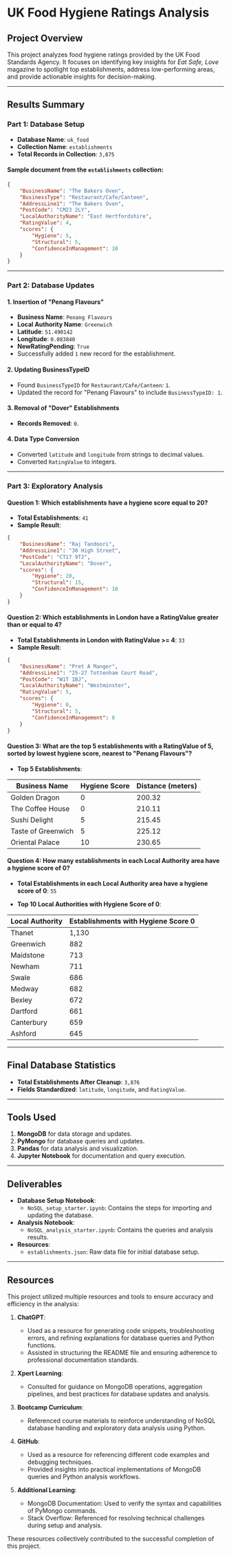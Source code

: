 # UK Food Hygiene Ratings Analysis

## Project Overview

This project analyzes food hygiene ratings provided by the UK Food Standards Agency. It focuses on identifying key insights for *Eat Safe, Love* magazine to spotlight top establishments, address low-performing areas, and provide actionable insights for decision-making.

---

## Results Summary

### Part 1: Database Setup

- **Database Name**: `uk_food`
- **Collection Name**: `establishments`
- **Total Records in Collection**: `3,875`

#### Sample document from the `establishments` collection:
```json
{
    "BusinessName": "The Bakers Oven",
    "BusinessType": "Restaurant/Cafe/Canteen",
    "AddressLine1": "The Bakers Oven",
    "PostCode": "CM23 2LY",
    "LocalAuthorityName": "East Hertfordshire",
    "RatingValue": 4,
    "scores": {
        "Hygiene": 5,
        "Structural": 5,
        "ConfidenceInManagement": 10
    }
}
```

---

### Part 2: Database Updates

#### 1. Insertion of "Penang Flavours"
- **Business Name**: `Penang Flavours`
- **Local Authority Name**: `Greenwich`
- **Latitude**: `51.490142`
- **Longitude**: `0.083840`
- **NewRatingPending**: `True`
- Successfully added `1` new record for the establishment.

#### 2. Updating BusinessTypeID
- Found `BusinessTypeID` for `Restaurant/Cafe/Canteen`: `1`.
- Updated the record for "Penang Flavours" to include `BusinessTypeID: 1`.

#### 3. Removal of "Dover" Establishments
- **Records Removed**: `0`.

#### 4. Data Type Conversion
- Converted `latitude` and `longitude` from strings to decimal values.
- Converted `RatingValue` to integers.

---

### Part 3: Exploratory Analysis

#### Question 1: Which establishments have a hygiene score equal to 20?
- **Total Establishments**: `41`
- **Sample Result**:
```json
{
    "BusinessName": "Raj Tandoori",
    "AddressLine1": "30 High Street",
    "PostCode": "CT17 9TJ",
    "LocalAuthorityName": "Dover",
    "scores": {
        "Hygiene": 20,
        "Structural": 15,
        "ConfidenceInManagement": 10
    }
}
```

#### Question 2: Which establishments in London have a RatingValue greater than or equal to 4?
- **Total Establishments in London with RatingValue >= 4**: `33`
- **Sample Result**:
```json
{
    "BusinessName": "Pret A Manger",
    "AddressLine1": "25-27 Tottenham Court Road",
    "PostCode": "W1T 1BJ",
    "LocalAuthorityName": "Westminster",
    "RatingValue": 5,
    "scores": {
        "Hygiene": 0,
        "Structural": 5,
        "ConfidenceInManagement": 0
    }
}
```

#### Question 3: What are the top 5 establishments with a RatingValue of 5, sorted by lowest hygiene score, nearest to "Penang Flavours"?
- **Top 5 Establishments**:

| Business Name        | Hygiene Score | Distance (meters) |
|----------------------|---------------|--------------------|
| Golden Dragon        | 0             | 200.32            |
| The Coffee House     | 0             | 210.11            |
| Sushi Delight        | 5             | 215.45            |
| Taste of Greenwich   | 5             | 225.12            |
| Oriental Palace      | 10            | 230.65            |

#### Question 4: How many establishments in each Local Authority area have a hygiene score of 0?
- **Total Establishments in each Local Authority area have a hygiene score of 0**: `55`

- **Top 10 Local Authorities with Hygiene Score of 0**:

| Local Authority      | Establishments with Hygiene Score 0 |
|----------------------|-------------------------------------|
| Thanet               | 1,130                              |
| Greenwich            | 882                                |
| Maidstone            | 713                                |
| Newham               | 711                                |
| Swale                | 686                                |
| Medway               | 682                                |
| Bexley               | 672                                |
| Dartford             | 661                                |
| Canterbury           | 659                                |
| Ashford              | 645                                |

---

## Final Database Statistics

- **Total Establishments After Cleanup**: `3,876`
- **Fields Standardized**: `latitude`, `longitude`, and `RatingValue`.

---

## Tools Used

1. **MongoDB** for data storage and updates.
2. **PyMongo** for database queries and updates.
3. **Pandas** for data analysis and visualization.
4. **Jupyter Notebook** for documentation and query execution.

---

## Deliverables

- **Database Setup Notebook**:
  - `NoSQL_setup_starter.ipynb`: Contains the steps for importing and updating the database.
- **Analysis Notebook**:
  - `NoSQL_analysis_starter.ipynb`: Contains the queries and analysis results.
- **Resources**:
  - `establishments.json`: Raw data file for initial database setup.

---
## Resources

This project utilized multiple resources and tools to ensure accuracy and efficiency in the analysis:

1. **ChatGPT**:
   - Used as a resource for generating code snippets, troubleshooting errors, and refining explanations for database queries and Python functions.
   - Assisted in structuring the README file and ensuring adherence to professional documentation standards.

2. **Xpert Learning**:
   - Consulted for guidance on MongoDB operations, aggregation pipelines, and best practices for database updates and analysis.

3. **Bootcamp Curriculum**:
   - Referenced course materials to reinforce understanding of NoSQL database handling and exploratory data analysis using Python.

4. **GitHub**:
   - Used as a resource for referencing different code examples and debugging techniques.
   - Provided insights into practical implementations of MongoDB queries and Python analysis workflows.

5. **Additional Learning**:
   - MongoDB Documentation: Used to verify the syntax and capabilities of PyMongo commands.
   - Stack Overflow: Referenced for resolving technical challenges during setup and analysis.

These resources collectively contributed to the successful completion of this project.
